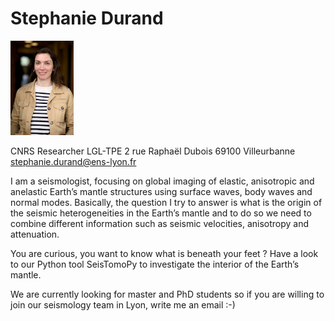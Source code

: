 # Stephanie Durand

<img src="/docs/assets/images/VMPS1710_D_01.JPG" width="20%" height="auto">

CNRS Researcher
LGL-TPE
2 rue Raphaël Dubois
69100 Villeurbanne
stephanie.durand@ens-lyon.fr

I am a seismologist, focusing on global imaging of elastic, anisotropic and anelastic Earth’s mantle structures using surface waves, body waves and normal modes. Basically, the question I try to answer is what is the origin of the seismic heterogeneities in the Earth’s mantle and to do so we need to combine different information such as seismic velocities, anisotropy and attenuation.

You are curious, you want to know what is beneath your feet ? Have a look to our Python tool SeisTomoPy to investigate the interior of the Earth’s mantle.

We are currently looking for master and PhD students so if you are willing to join our seismology team in Lyon, write me an email :-)
